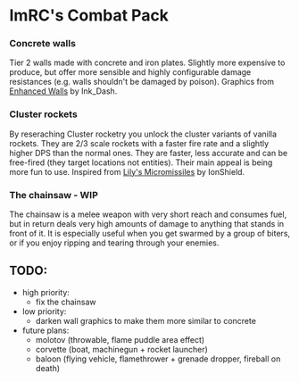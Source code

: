 # ImRC's Combat Pack

### Concrete walls

Tier 2 walls made with concrete and iron plates. Slightly more expensive to produce, but offer more sensible and highly configurable damage resistances (e.g. walls shouldn't be damaged by poison). Graphics from [Enhanced Walls](https://mods.factorio.com/mod/enhanced-walls) by Ink_Dash.

### Cluster rockets

By reseraching Cluster rocketry you unlock the cluster variants of vanilla rockets. They are 2/3 scale rockets with a faster fire rate and a slightly higher DPS than the normal ones. They are faster, less accurate and can be free-fired (they target locations not entities). Their main appeal is being more fun to use. Inspired from [Lily's Micromissiles](https://mods.factorio.com/mod/lilys-mm) by IonShield.

### The chainsaw - WIP
The chainsaw is a melee weapon with very short reach and consumes fuel, but in return deals very high amounts of damage to anything that stands in front of it. It is especially useful when you get swarmed by a group of biters, or if you enjoy ripping and tearing through your enemies.

## TODO:
- high priority:
  - fix the chainsaw
- low priority:
  - darken wall graphics to make them more similar to concrete
- future plans:
  - molotov (throwable, flame puddle area effect)
  - corvette (boat, machinegun + rocket launcher)
  - baloon (flying vehicle, flamethrower + grenade dropper, fireball on death)